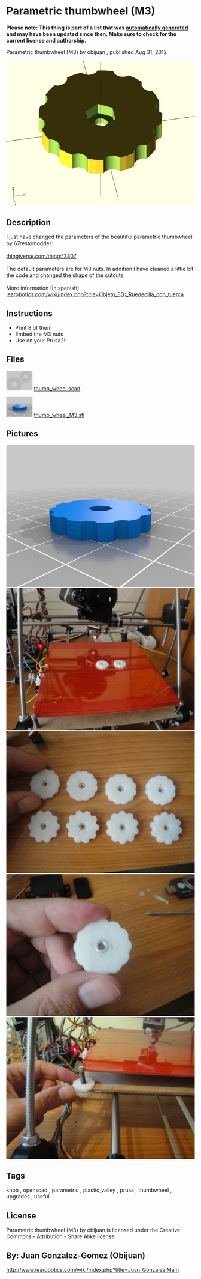 Parametric thumbwheel (M3)
===============
**Please note: This thing is part of a list that was [automatically generated](https://github.com/carlosgs/export-things) and may have been updated since then. Make sure to check for the current license and authorship.**  

Parametric thumbwheel (M3)  by obijuan , published Aug 31, 2012

![Image](img/thumb_wheel_obijuan_display_large.jpg)

Description
--------
I just have changed the parameters of the beautiful parametric thumbwheel by 67restomodder:<br />
<br />
<a href="http://www.thingiverse.com/thing:13807" target="_blank" rel="nofollow">thingiverse.com/thing:13807</a><br />
<br />
The default parameters are for M3 nuts. In addition I have cleaned a little bit the code and changed the shape of the cutouts.<br />
<br />
More information (In spanish):<br />
<a href="http://www.iearobotics.com/wiki/index.php?title=Objeto_3D:_Ruedecilla_con_tuerca" target="_blank" rel="nofollow">iearobotics.com/wiki/index.php?title=Objeto_3D:_Ruedecilla_con_tuerca</a>

Instructions
--------
* Print 8 of them<br />
* Embed the M3 nuts<br />
* Use on your Prusa2!!

Files
--------
[![Image](img/Gears_preview_tinycard.jpg)](thumb_wheel.scad)
 [ thumb_wheel.scad](thumb_wheel.scad)  

[![Image](img/thumb_wheel_M3_preview_tinycard.jpg)](thumb_wheel_M3.stl)
 [ thumb_wheel_M3.stl](thumb_wheel_M3.stl)  



Pictures
--------
![Image](img/thumb_wheel_M3_display_large.jpg)
![Image](img/DSC05802_display_large.jpg)
![Image](img/DSC05803_display_large.jpg)
![Image](img/DSC05804_display_large.jpg)
![Image](img/DSC05807_display_large.jpg)


Tags
--------
knob , openscad , parametric , plastic_valley , prusa , thumbwheel , upgrades , useful  

  

License
--------
Parametric thumbwheel (M3) by obijuan is licensed under the Creative Commons - Attribution - Share Alike license.  



By: Juan Gonzalez-Gomez (Obijuan)
--------
<http://www.iearobotics.com/wiki/index.php?title=Juan_Gonzalez:Main>